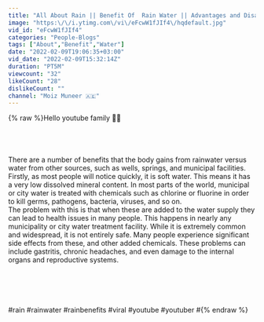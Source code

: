 ```yaml
---
title: "All About Rain || Benefit Of  Rain Water || Advantages and Disadvantages of Rain Water #moizmuneer"
image: "https:\/\/i.ytimg.com\/vi\/eFcwW1fJIf4\/hqdefault.jpg"
vid_id: "eFcwW1fJIf4"
categories: "People-Blogs"
tags: ["About","Benefit","Water"]
date: "2022-02-09T19:06:35+03:00"
vid_date: "2022-02-09T15:32:14Z"
duration: "PT5M"
viewcount: "32"
likeCount: "28"
dislikeCount: ""
channel: "Moiz Muneer 🇦🇪"
---
```

{% raw %}Hello youtube family  🤠🤠<br /><br /><br /><br /><br />There are a number of benefits that the body gains from rainwater versus water from other sources, such as wells, springs, and municipal facilities. Firstly, as most people will notice quickly, it is soft water. This means it has a very low dissolved mineral content. In most parts of the world, municipal or city water is treated with chemicals such as chlorine or fluorine in order to kill germs, pathogens, bacteria, viruses, and so on. <br />The problem with this is that when these are added to the water supply they can lead to health issues in many people. This happens in nearly any municipality or city water treatment facility. While it is extremely common and widespread, it is not entirely safe. Many people experience significant side effects from these, and other added chemicals. These problems can include gastritis, chronic headaches, and even damage to the internal organs and reproductive systems. <br /><br /><br /><br /><br /><br />#rain #rainwater #rainbenefits #viral #youtube #youtuber #{% endraw %}
